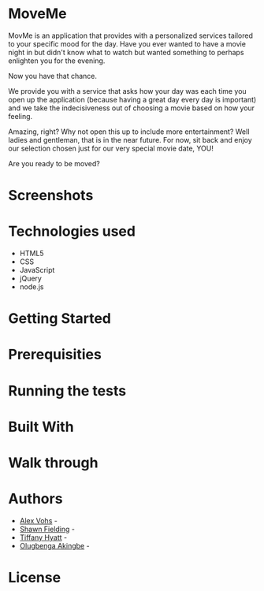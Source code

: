 # MoveMe
MovMe is an application that provides with a personalized services tailored to your specific mood for the day. Have you ever wanted to have a movie night in but didn't know what to watch but wanted something to perhaps enlighten you for the evening. 

Now you have that chance. 

We provide you with a service that asks how your day was each time you open up the application (because having a great day every day is important) and we take the indecisiveness out of choosing a movie based on how your feeling. 

Amazing, right? Why not open this up to include more entertainment? Well ladies and gentleman, that is in the near future. For now, sit back and enjoy our selection chosen just for our very special movie date, YOU! 

Are you ready to be moved?

# Screenshots

# Technologies used
* HTML5
* CSS 
* JavaScript
* jQuery
* node.js

# Getting Started 

# Prerequisities

# Running the tests 

# Built With

# Walk through

# Authors
* [Alex Vohs](https://github.com/avohs24) - 
* [Shawn Fielding](https://github.com/shawnfielding) -  
* [Tiffany Hyatt](https://github.com/trenette12) - 
* [Olugbenga Akingbe](https://github.com/akingbe1) - 

# License 
